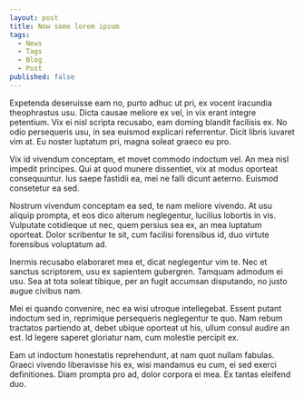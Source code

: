 ```yaml
---
layout: post
title: Now some lorem ipsum
tags:
  - News
  - Tags
  - Blog
  - Post
published: false
---
```


Expetenda deseruisse eam no, purto adhuc ut pri, ex vocent iracundia theophrastus usu. Dicta causae meliore ex vel, in vix erant integre petentium. Vix ei nisl scripta recusabo, eam doming blandit facilisis ex. No odio persequeris usu, in sea euismod explicari referrentur. Dicit libris iuvaret vim at. Eu noster luptatum pri, magna soleat graeco eu pro.

Vix id vivendum conceptam, et movet commodo indoctum vel. An mea nisl impedit principes. Qui at quod munere dissentiet, vix at modus oporteat consequuntur. Ius saepe fastidii ea, mei ne falli dicunt aeterno. Euismod consetetur ea sed.

Nostrum vivendum conceptam ea sed, te nam meliore vivendo. At usu aliquip prompta, et eos dico alterum neglegentur, lucilius lobortis in vis. Vulputate cotidieque ut nec, quem persius sea ex, an mea luptatum oporteat. Dolor scribentur te sit, cum facilisi forensibus id, duo virtute forensibus voluptatum ad.

Inermis recusabo elaboraret mea et, dicat neglegentur vim te. Nec et sanctus scriptorem, usu ex sapientem gubergren. Tamquam admodum ei usu. Sea at tota soleat tibique, per an fugit accumsan disputando, no justo augue civibus nam.

Mei ei quando convenire, nec ea wisi utroque intellegebat. Essent putant indoctum sed in, reprimique persequeris neglegentur te quo. Nam rebum tractatos partiendo at, debet ubique oporteat ut his, ullum consul audire an est. Id legere saperet gloriatur nam, cum molestie percipit ex.

Eam ut indoctum honestatis reprehendunt, at nam quot nullam fabulas. Graeci vivendo liberavisse his ex, wisi mandamus eu cum, ei sed exerci definitiones. Diam prompta pro ad, dolor corpora ei mea. Ex tantas eleifend duo.
